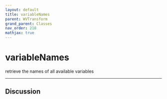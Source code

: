 ```yaml
---
layout: default
title: variableNames
parent: WVTransform
grand_parent: Classes
nav_order: 218
mathjax: true
---
```


#  variableNames

retrieve the names of all available variables


---

## Discussion

  
